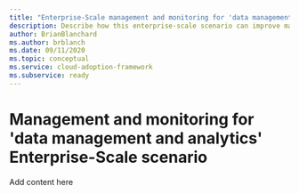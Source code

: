 ```yaml
---
title: "Enterprise-Scale management and monitoring for 'data management and analytics'"
description: Describe how this enterprise-scale scenario can improve management and monitoring of 'data management and analytics'
author: BrianBlanchard
ms.author: brblanch
ms.date: 09/11/2020
ms.topic: conceptual
ms.service: cloud-adoption-framework
ms.subservice: ready
---
```


# Management and monitoring for 'data management and analytics' Enterprise-Scale scenario

Add content here